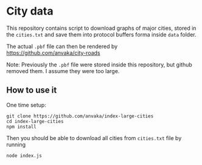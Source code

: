 # City data

This repository contains script to download graphs of major cities, stored in the `cities.txt`
and save them into protocol buffers forma inside `data` folder.

The actual `.pbf` file can then be rendered by https://github.com/anvaka/city-roads


Note: Previously the `.pbf` file were stored inside this repository, but github removed them.
I assume they were too large.


## How to use it

One time setup:

```
git clone https://github.com/anvaka/index-large-cities
cd index-large-cities
npm install
```

Then you should be able to download all cities from `cities.txt` file by running

```
node index.js
```